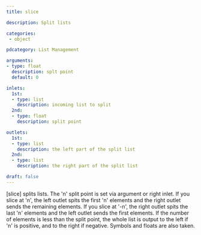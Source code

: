 ```yaml
---
title: slice

description: Split lists

categories:
 - object

pdcategory: List Management 

arguments:
- type: float
  description: splt point
  default: 0

inlets:
  1st:
  - type: list
    description: incoming list to split
  2nd:
  - type: float
    description: split point

outlets:
  1st:
  - type: list
    description: the left part of the split list
  2nd:
  - type: list
    description: the right part of the split list

draft: false
---
```


[slice] splits lists. The 'n' split point is set via argument or right inlet. If you slice at 'n', the left outlet spits the first 'n' elements and the right outlet sends the remaining elements. If you slice at '-n', the right outlet spits the last 'n' elements and the left outlet sends the first elements. If the number of elements is less than the split point, the whole list is output to the left if 'n' is positive, and to the right if negative. Symbols and floats are also taken.